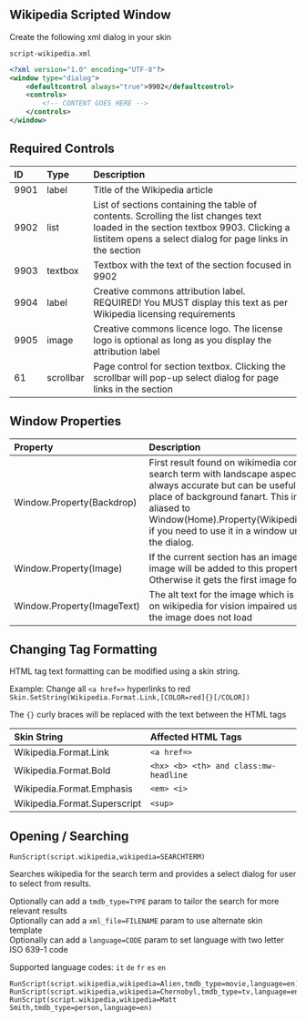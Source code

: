 ## Wikipedia Scripted Window
Create the following xml dialog in your skin

```
script-wikipedia.xml
```

```xml
<?xml version="1.0" encoding="UTF-8"?>
<window type="dialog">
    <defaultcontrol always="true">9902</defaultcontrol>
    <controls>
        <!-- CONTENT GOES HERE -->
    </controls>
</window>
```

## Required Controls

| ID | Type | Description |
| :--- | :--- | :--- |
| 9901 | label | Title of the Wikipedia article |
| 9902 | list | List of sections containing the table of contents. Scrolling the list changes text loaded in the section textbox 9903. Clicking a listitem opens a select dialog for page links in the section |
| 9903 | textbox | Textbox with the text of the section focused in 9902 |
| 9904 | label | Creative commons attribution label. REQUIRED! You MUST display this text as per Wikipedia licensing requirements |
| 9905 | image | Creative commons licence logo. The license logo is optional as long as you display the attribution label |
| 61 | scrollbar | Page control for section textbox. Clicking the scrollbar will pop-up select dialog for page links in the section |

## Window Properties

| Property | Description |
| :--- | :--- |
| Window.Property(Backdrop) | First result found on wikimedia commons for search term with landscape aspect. Not always accurate but can be useful to use in place of background fanart. This image is aliased to Window(Home).Property(Wikipedia.Backdrop) if you need to use it in a window underneath the dialog. |
| Window.Property(Image) | If the current section has an image, the first image will be added to this property. Otherwise it gets the first image for the page |
| Window.Property(ImageText) | The alt text for the image which is displayed on wikipedia for vision impaired users or when the image does not load |


## Changing Tag Formatting

HTML tag text formatting can be modified using a skin string.

Example: Change all `<a href=>` hyperlinks to red
`Skin.SetString(Wikipedia.Format.Link,[COLOR=red]{}[/COLOR])`

The `{}` curly braces will be replaced with the text between the HTML tags

| Skin String | Affected HTML Tags |
| :--- | :--- |
| Wikipedia.Format.Link | `<a href=>` |
| Wikipedia.Format.Bold | `<hx> <b> <th> and class:mw-headline` |
| Wikipedia.Format.Emphasis | `<em> <i>` |
| Wikipedia.Format.Superscript | `<sup>` |

## Opening / Searching

```
RunScript(script.wikipedia,wikipedia=SEARCHTERM)
```

Searches wikipedia for the search term and provides a select dialog for user to select from results.

Optionally can add a `tmdb_type=TYPE` param to tailor the search for more relevant results  
Optionally can add a `xml_file=FILENAME` param to use alternate skin template  
Optionally can add a `language=CODE` param to set language with two letter ISO 639-1 code

Supported language codes: `it` `de` `fr` `es` `en`

```
RunScript(script.wikipedia,wikipedia=Alien,tmdb_type=movie,language=en)
RunScript(script.wikipedia,wikipedia=Chernobyl,tmdb_type=tv,language=en)
RunScript(script.wikipedia,wikipedia=Matt Smith,tmdb_type=person,language=en)
```
